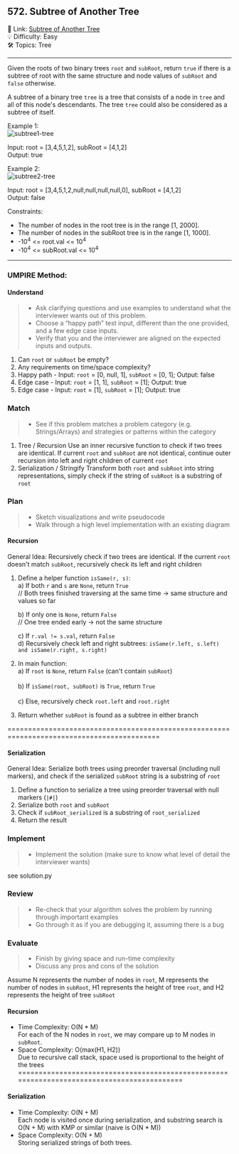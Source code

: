 ## 572. Subtree of Another Tree
🔗 Link: [Subtree of Another Tree](https://leetcode.com/problems/subtree-of-another-tree/description/)<br>
💡 Difficulty: Easy<br>
🛠️ Topics: Tree<br>

<hr>

Given the roots of two binary trees `root` and `subRoot`, return `true` if there is a subtree of root with the same structure and node values of `subRoot` and `false` otherwise.

A subtree of a binary tree `tree` is a tree that consists of a node in `tree` and all of this node's descendants. The tree `tree` could also be considered as a subtree of itself.<br>


Example 1:<br>
![subtree1-tree](https://github.com/user-attachments/assets/e5809621-10cc-400c-87bc-21904bd4be7b)


Input: root = [3,4,5,1,2], subRoot = [4,1,2]<br>
Output: true<br>


Example 2:<br>
![subtree2-tree](https://github.com/user-attachments/assets/531ab984-c59e-41cc-9877-a4ad4280bcae)


Input: root = [3,4,5,1,2,null,null,null,null,0], subRoot = [4,1,2]<br>
Output: false<br>


Constraints:<br>

- The number of nodes in the root tree is in the range [1, 2000].
- The number of nodes in the subRoot tree is in the range [1, 1000].
- -10<sup>4</sup> <= root.val <= 10<sup>4</sup>
- -10<sup>4</sup> <= subRoot.val <= 10<sup>4</sup>

<hr>

### UMPIRE Method:
#### Understand

> - Ask clarifying questions and use examples to understand what the interviewer wants out of this problem.
> - Choose a “happy path” test input, different than the one provided, and a few edge case inputs. 
> - Verify that you and the interviewer are aligned on the expected inputs and outputs.
1. Can `root` or `subRoot` be empty?
2. Any requirements on time/space complexity?
3. Happy path - Input: `root` = [0, null, 1], `subRoot` = [0, 1]; Output: false
4. Edge case - Input: `root` = [1, 1], `subRoot` = [1]; Output: true
5. Edge case - Input: `root` = [1], `subRoot` = [1]; Output: true

### Match
> - See if this problem matches a problem category (e.g. Strings/Arrays) and strategies or patterns within the category
1. Tree / Recursion
   Use an inner recursive function to check if two trees are identical. If current `root` and `subRoot` are not identical, continue outer recursion into left and right children of current `root`
2. Serialization / Stringify
   Transform both `root` and `subRoot` into string representations, simply check if the string of `subRoot` is a substring of `root`
   
### Plan
> - Sketch visualizations and write pseudocode
> - Walk through a high level implementation with an existing diagram

#### Recursion
General Idea: Recursively check if two trees are identical. If the current `root` doesn't match `subRoot`, recursively check its left and right children

1) Define a helper function `isSame(r, s)`:<br>
   a) If both `r` and `s` are `None`, return `True`<br>
      // Both trees finished traversing at the same time → same structure and values so far<br>
      
   b) If only one is `None`, return `False`<br>
      // One tree ended early → not the same structure
   
   c) If `r.val != s.val`, return `False`<br>
   d) Recursively check left and right subtrees: `isSame(r.left, s.left) and isSame(r.right, s.right)`<br>

3) In main function:<br>
   a) If `root` is `None`, return `False` (can't contain `subRoot`)<br>  
   b) If `isSame(root, subRoot)` is `True`, return `True`<br>  
   c) Else, recursively check `root.left` and `root.right`<br>  

4) Return whether `subRoot` is found as a subtree in either branch

===========================================================================================
#### Serialization
General Idea: Serialize both trees using preorder traversal (including null markers), and check if the serialized `subRoot` string is a substring of `root`

1) Define a function to serialize a tree using preorder traversal with null markers (`|#|`)
2) Serialize both `root` and `subRoot`
3) Check if `subRoot_serialized` is a substring of `root_serialized`
4) Return the result
    
### Implement
> - Implement the solution (make sure to know what level of detail the interviewer wants)

see solution.py

### Review
> - Re-check that your algorithm solves the problem by running through important examples
> - Go through it as if you are debugging it, assuming there is a bug
### Evaluate
> - Finish by giving space and run-time complexity
> - Discuss any pros and cons of the solution

Assume N represents the number of nodes in `root`, M represents the number of nodes in `subRoot`, H1 represents the height of tree `root`, and H2 represents the height of tree `subRoot` 

#### Recursion
- Time Complexity: O(N * M)<br>
  For each of the N nodes in `root`, we may compare up to M nodes in `subRoot`.
- Space Complexity: O(max(H1, H2))<br>
 Due to recursive call stack, space used is proportional to the height of the trees
===========================================================================================
#### Serialization
- Time Complexity: O(N + M)<br>
  Each node is visited once during serialization, and substring search is O(N + M) with KMP or similar (naive is O(N * M))
- Space Complexity: O(N + M)<br>
  Storing serialized strings of both trees.
